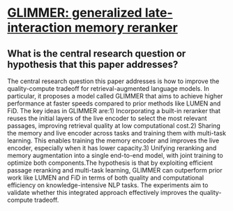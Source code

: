 # [GLIMMER: generalized late-interaction memory reranker](https://arxiv.org/abs/2306.10231)

## What is the central research question or hypothesis that this paper addresses?

The central research question this paper addresses is how to improve the quality-compute tradeoff for retrieval-augmented language models. In particular, it proposes a model called GLIMMER that aims to achieve higher performance at faster speeds compared to prior methods like LUMEN and FiD. The key ideas in GLIMMER are:1) Incorporating a built-in reranker that reuses the initial layers of the live encoder to select the most relevant passages, improving retrieval quality at low computational cost.2) Sharing the memory and live encoder across tasks and training them with multi-task learning. This enables training the memory encoder and improves the live encoder, especially when it has lower capacity.3) Unifying reranking and memory augmentation into a single end-to-end model, with joint training to optimize both components.The hypothesis is that by exploiting efficient passage reranking and multi-task learning, GLIMMER can outperform prior work like LUMEN and FiD in terms of both quality and computational efficiency on knowledge-intensive NLP tasks. The experiments aim to validate whether this integrated approach effectively improves the quality-compute tradeoff.
